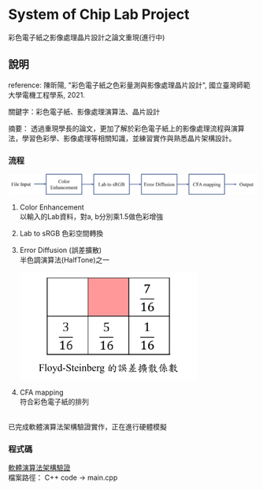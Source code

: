 # System of Chip Lab Project

彩色電子紙之影像處理晶片設計之論文重現(進行中)

## 說明

reference: 陳昕陽, "彩色電子紙之色彩量測與影像處理晶片設計", 國立臺灣師範大學電機工程學系, 2021.

關鍵字：彩色電子紙、影像處理演算法、晶片設計

摘要： 透過重現學長的論文，更加了解於彩色電子紙上的影像處理流程與演算法，學習色彩學、影像處理等相關知識，並練習實作與熟悉晶片架構設計。

### 流程

![img](https://github.com/deng41075010h/EE/blob/main/Lab/process.png)

1. Color Enhancement  
   以輸入的Lab資料，對a, b分別乘1.5做色彩增強
   
2. Lab to sRGB
   色彩空間轉換
   
3. Error Diffusion (誤差擴散)  
   半色調演算法(HalfTone)之一
   
   ![img](https://github.com/deng41075010h/EE/blob/main/Lab/Floyd-Steinberg.png#pic_left=180*110)
   
5. CFA mapping  
   符合彩色電子紙的排列

<br>
已完成軟體演算法架構驗證實作，正在進行硬體模擬

### 程式碼
[軟體演算法架構驗證](https://github.com/deng41075010h/EE/blob/main/Lab/C%2B%2B%20code/main.cpp)  
檔案路徑： C++ code -> main.cpp  
 


